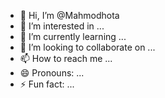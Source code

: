 - 👋 Hi, I’m @Mahmodhota
- 👀 I’m interested in ...
- 🌱 I’m currently learning ...
- 💞️ I’m looking to collaborate on ...
- 📫 How to reach me ...
- 😄 Pronouns: ...
- ⚡ Fun fact: ...

<!---
Mahmodhota/Mahmodhota is a ✨ special ✨ repository because its `README.md` (this file) appears on your GitHub profile.
You can click the Preview link to take a look at your changes.
--->
